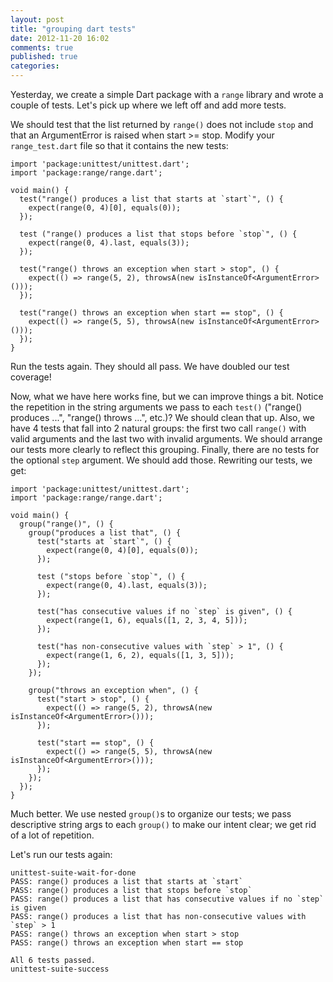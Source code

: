 ```yaml
---
layout: post
title: "grouping dart tests"
date: 2012-11-20 16:02
comments: true
published: true
categories: 
---
```


Yesterday, we create a simple Dart package with a `range` library and wrote a couple of tests. Let's pick up
where we left off and add more tests.

We should test that the list returned by `range()` does not include `stop` and that an ArgumentError is raised when start >= stop. 
Modify your `range_test.dart` file so that it contains the new tests:

    import 'package:unittest/unittest.dart';
    import 'package:range/range.dart';

    void main() {
      test("range() produces a list that starts at `start`", () {
        expect(range(0, 4)[0], equals(0));
      });
      
      test ("range() produces a list that stops before `stop`", () {
        expect(range(0, 4).last, equals(3));
      });
      
      test("range() throws an exception when start > stop", () {
        expect(() => range(5, 2), throwsA(new isInstanceOf<ArgumentError>()));
      });
      
      test("range() throws an exception when start == stop", () {
        expect(() => range(5, 5), throwsA(new isInstanceOf<ArgumentError>()));
      });
    }

Run the tests again. They should all pass. We have doubled our test coverage!

Now, what we have here works fine, but we can improve things a bit. Notice the repetition in the string arguments we pass to
each `test()` ("range() produces ...", "range() throws ...", etc.)? We should clean that up. Also, we have 4 tests that fall into
2 natural groups: the first two call `range()` with valid arguments and the last two with invalid arguments. We should arrange
our tests more clearly to reflect this grouping. Finally, there are no tests for the optional `step` argument. We should add those.
Rewriting our tests, we get: 

    import 'package:unittest/unittest.dart';
    import 'package:range/range.dart';
    
    void main() {
      group("range()", () {
        group("produces a list that", () {
          test("starts at `start`", () {
            expect(range(0, 4)[0], equals(0));
          });
    
          test ("stops before `stop`", () {
            expect(range(0, 4).last, equals(3));
          });
    
          test("has consecutive values if no `step` is given", () {
            expect(range(1, 6), equals([1, 2, 3, 4, 5]));
          });
    
          test("has non-consecutive values with `step` > 1", () {
            expect(range(1, 6, 2), equals([1, 3, 5]));
          });
        });
    
        group("throws an exception when", () {
          test("start > stop", () {
            expect(() => range(5, 2), throwsA(new isInstanceOf<ArgumentError>()));
          });
    
          test("start == stop", () {
            expect(() => range(5, 5), throwsA(new isInstanceOf<ArgumentError>()));
          });
        });
      });
    }

Much better. We use nested `group()`s to organize our tests; we pass descriptive string args to each `group()` to make our intent clear; we get rid
of a lot of repetition. 

Let's run our tests again:

    unittest-suite-wait-for-done
    PASS: range() produces a list that starts at `start`
    PASS: range() produces a list that stops before `stop`
    PASS: range() produces a list that has consecutive values if no `step` is given
    PASS: range() produces a list that has non-consecutive values with `step` > 1
    PASS: range() throws an exception when start > stop
    PASS: range() throws an exception when start == stop
    
    All 6 tests passed.
    unittest-suite-success
